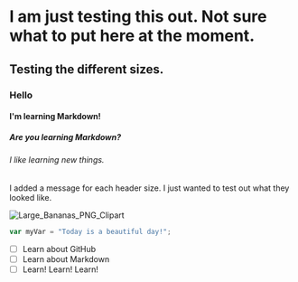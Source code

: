 # I am just testing this out. Not sure what to put here at the moment.
## Testing the different sizes.
### Hello
#### I'm learning Markdown!
##### Are you learning Markdown?
###### I like learning new things.













I added a message for each header size. I just wanted to test out what they looked like.




![Large_Bananas_PNG_Clipart](https://github.com/user-attachments/assets/962e2b01-b7f3-42f9-bd2a-a8c975d1f914)


```` javascript
var myVar = "Today is a beautiful day!";
````



- [ ] Learn about GitHub
- [ ] Learn about Markdown
- [ ] Learn! Learn! Learn!
